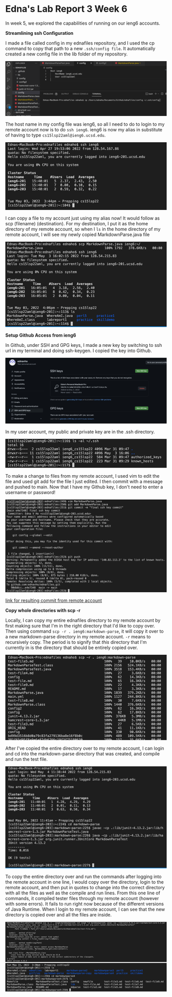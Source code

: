 # Edna's Lab Report 3 Week 6

In week 5, we explored the capabilities of running on our ieng6 accounts. 

**Streamlining ssh Configuration**

I made a file called config in my ednafiles repository, and I used the cp command to copy that path to a new  ```.ssh/config file```. It automatically created a new config file in the lib folder of my repository.

![configfileadd](configfileadd.png)

The host name in my config file was ieng6, so all I need to do to login to my remote account now is to do ```ssh ieng6```. ieng6 is now my alias in substitute of having to type ```cs15lsp22aml@ieng6.ucsd.edu```.

![sshaliaslogin](sshaliaslogin.png)

I can copy a file to my account just using my alias now! It would follow as scp (filename) (destination). For my destination, I put it as the home directory of my remote account, so when I ```ls``` in the home directory of my remote account, I will see my newly copied MarkdownParse.java file

![filenowinrem](filenowinrem.png)


**Setup Github Access from ieng6**

In Github, under SSH and GPG keys, I made a new key by switching to ssh url in my terminal and doing ssh-keygen. I copied the key into Github. 

![pubkeyingit](pubkeyingit.png)

In my user account, my public and private key are in the .ssh directory.

![privkeyinrem](privkeyinrem.png)

To make a change to files from my remote account, I used vim to edit the file and used git add for the file I just edited. I then commit with a message and pushed to main. Now that I have my Github key, I don't need to enter a username or password!

![remgitcommands](remgitcommands.png)

[link for resulting commit from remote account](https://github.com/ednavho/ednafiles/commit/e4e7348b499510da4f64cb24b04e02c54b94e292)


**Copy whole directories with scp -r**

Locally, I can copy my entire ednafiles directory to my remote account by first making sure that I'm in the right directory that I'd like to copy over. Then using command ```scp -r . ieng6:markdown-parse```, it will copy it over to a new markdown-parse directory in my remote account. ```-r``` means to recursively copy. The period is to signify that *this* directory that I'm currently in is the directory that should be entirely copied over. 

![copywholedir](copywholedir.png)

After I've copied the entire directory over to my remote account, I can login and cd into the markdown-parse directory that was created, and compile and run the test file.

![testwhiledirinrem](testwhiledirinrem.png)

To copy the entire directory over and run the commands after logging into the remote account in one line, I would copy over the directory, login to the remote account, and then put in quotes to change into the correct directory with all the files as well as the compile and run lines. From this one line of commands, it compiled tester files through my remote account (however with some errors). It fails to run right now because of the different versions of Java Runtime. When I login to my remote account, I can see that the new directory is copied over and all the files are inside. 

![oneline](oneline.png)
![copiedover](entiredircopiedover.png)

